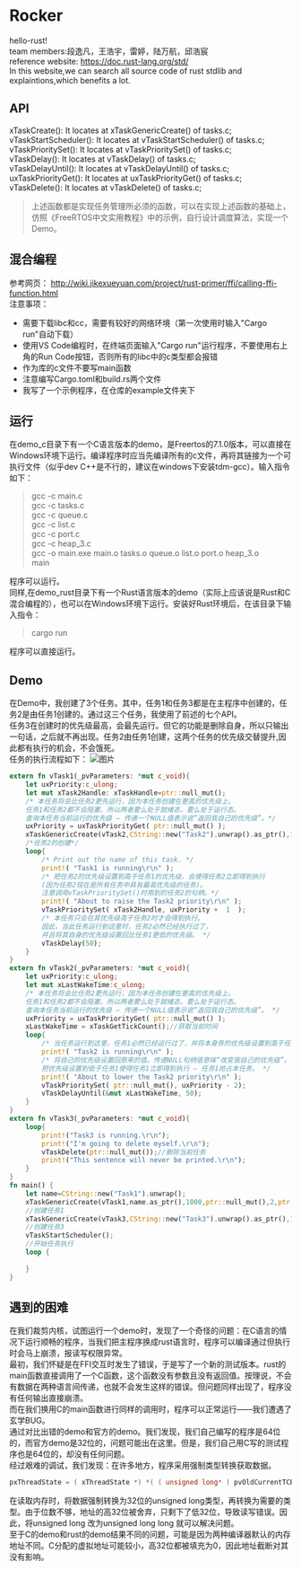 # Rocker
hello-rust!  
team members:段逸凡，王浩宇，雷婷，陆万航，邱浩宸  
reference website: https://doc.rust-lang.org/std/  
In this website,we can search all source code of rust stdlib and explaintions,which benefits a lot.
## API
xTaskCreate(): It locates at xTaskGenericCreate() of tasks.c;    
vTaskStartScheduler(): It locates at vTaskStartScheduler() of tasks.c;     
vTaskPrioritySet(): It locates at vTaskPrioritySet() of tasks.c;   
vTaskDelay(): It locates at vTaskDelay() of tasks.c;   
vTaskDelayUntil(): It locates at vTaskDelayUntil() of tasks.c;    
uxTaskPriorityGet(): It locates at uxTaskPriorityGet() of tasks.c;    
vTaskDelete(): It locates at vTaskDelete() of tasks.c;    
> 上述函数都是实现任务管理所必须的函数，可以在实现上述函数的基础上，仿照《FreeRTOS中文实用教程》中的示例，自行设计调度算法，实现一个Demo。
## 混合编程
参考网页： http://wiki.jikexueyuan.com/project/rust-primer/ffi/calling-ffi-function.html  
注意事项：
+ 需要下载libc和cc，需要有较好的网络环境（第一次使用时输入"Cargo run"自动下载）
+ 使用VS Code编程时，在终端页面输入"Cargo run"运行程序，不要使用右上角的Run Code按钮，否则所有的libc中的c类型都会报错
+ 作为库的c文件不要写main函数
+ 注意编写Cargo.toml和build.rs两个文件
+ 我写了一个示例程序，在仓库的example文件夹下
## 运行
在demo_c目录下有一个C语言版本的demo，是Freertos的7.1.0版本，可以直接在Windows环境下运行。编译程序时应当先编译所有的c文件，再将其链接为一个可执行文件（似乎dev C++是不行的，建议在windows下安装tdm-gcc）。输入指令如下：
>gcc -c main.c  
gcc -c tasks.c  
gcc -c queue.c  
gcc -c list.c  
gcc -c port.c  
gcc -c heap_3.c   
gcc -o main.exe main.o tasks.o queue.o list.o port.o heap_3.o  
main

程序可以运行。  
同样,在demo_rust目录下有一个Rust语言版本的demo（实际上应该说是Rust和C混合编程的），也可以在Windows环境下运行。安装好Rust环境后，在该目录下输入指令：
> cargo run

程序可以直接运行。
## Demo
在Demo中，我创建了3个任务。其中，任务1和任务3都是在主程序中创建的，任务2是由任务1创建的。通过这三个任务，我使用了前述的七个API。  
任务3在创建时的优先级最高，会最先运行。但它的功能是删除自身，所以只输出一句话，之后就不再出现。任务2由任务1创建，这两个任务的优先级交替提升,因此都有执行的机会，不会饿死。  
任务的执行流程如下：
![图片](https://github.com/OSH-2018/X-rocker/blob/master/pic/12.jpg?raw=true)  

```Rust
extern fn vTask1(_pvParameters: *mut c_void){ 
    let uxPriority:c_ulong; 
    let mut xTask2Handle: xTaskHandle=ptr::null_mut();
    /* 本任务将会比任务2更先运行，因为本任务创建在更高的优先级上。  
    任务1和任务2都不会阻塞，所以两者要么处于就绪态，要么处于运行态。  
    查询本任务当前运行的优先级 – 传递一个NULL值表示说“返回我自己的优先级”。*/ 
    uxPriority = uxTaskPriorityGet( ptr::null_mut() );  
    xTaskGenericCreate(vTask2,CString::new("Task2").unwrap().as_ptr(),1000,ptr::null_mut(),1,&mut xTask2Handle,ptr::null_mut(),ptr::null());
    /*任务2的创建*/
    loop{ 
        /* Print out the name of this task. */ 
        print!( "Task1 is running\r\n" ); 
        /* 把任务2的优先级设置到高于任务1的优先级，会使得任务2立即得到执行  
        (因为任务2现在是所有任务中具有最高优先级的任务)。  
        注意调用vTaskPrioritySet()时用到的任务2的句柄。*/ 
        print!( "About to raise the Task2 priority\r\n" ); 
        vTaskPrioritySet( xTask2Handle, uxPriority +  1  );
        /* 本任务只会在其优先级高于任务2时才会得到执行。  
        因此，当此任务运行到这里时，任务2必然已经执行过了，  
        并且将其自身的优先级设置回比任务1更低的优先级。 */ 		
        vTaskDelay(50);	
    } 
} 
extern fn vTask2(_pvParameters: *mut c_void){ 
    let uxPriority:c_ulong; 
    let mut xLastWakeTime:c_ulong;
    /* 本任务将会比任务2更先运行，因为本任务创建在更高的优先级上。  
    任务1和任务2都不会阻塞，所以两者要么处于就绪态，要么处于运行态。  
    查询本任务当前运行的优先级 – 传递一个NULL值表示说“返回我自己的优先级”。 */ 
    uxPriority = uxTaskPriorityGet( ptr::null_mut() );
    xLastWakeTime = xTaskGetTickCount();//获取当前时间
    loop{ 
        /* 当任务运行到这里，任务1必然已经运行过了，并将本身务的优先级设置到高于任务1本身。 */ 
        print!( "Task2 is running\r\n" ); 
        /* 将自己的优先级设置回原来的值。传递NULL句柄值意味“改变我自己的优先级”。  
        把优先级设置到低于任务1使得任务1立即得到执行 – 任务1抢占本任务。 */ 
        print!( "About to lower the Task2 priority\r\n" ); 
        vTaskPrioritySet( ptr::null_mut(), uxPriority - 2);
        vTaskDelayUntil(&mut xLastWakeTime, 50);	
    } 
} 
extern fn vTask3(_pvParameters: *mut c_void){
    loop{
        print!("Task3 is running.\r\n");
        print!("I'm going to delete myself.\r\n");
        vTaskDelete(ptr::null_mut());//删除当前任务
        print!("This sentence will never be printed.\r\n");
    }
}
fn main() {
    let name=CString::new("Task1").unwrap();
    xTaskGenericCreate(vTask1,name.as_ptr(),1000,ptr::null_mut(),2,ptr::null_mut(),ptr::null_mut(),ptr::null());
    //创建任务1
    xTaskGenericCreate(vTask3,CString::new("Task3").unwrap().as_ptr(),1000,ptr::null_mut(),1,ptr::null_mut(),ptr::null_mut(),ptr::null());
    //创建任务3
    vTaskStartScheduler();
    //开始任务执行
    loop {
        
    }
}
```

## 遇到的困难
在我们裁剪内核，试图运行一个demo时，发现了一个奇怪的问题：在C语言的情况下运行顺畅的程序，当我们把主程序换成rust语言时，程序可以编译通过但执行时会马上崩溃，报读写权限异常。  
最初，我们怀疑是在FFI交互时发生了错误，于是写了一个新的测试版本。rust的main函数直接调用了一个C函数，这个函数没有参数且没有返回值。按理说，不会有数据在两种语言间传递，也就不会发生这样的错误。但问题同样出现了，程序没有任何输出直接崩溃。  
而在我们换用C的main函数进行同样的调用时，程序可以正常运行——我们遭遇了玄学BUG。   
通过对比出错的demo和官方的demo。我们发现，我们自己编写的程序是64位的，而官方demo是32位的，问题可能出在这里。但是，我们自己用C写的测试程序也是64位的，却没有任何问题。  
经过艰难的调试，我们发现：在许多地方，程序采用强制类型转换获取数据。  
```C
pxThreadState = ( xThreadState *) *( ( unsigned long* ) pvOldCurrentTCB );
```
在读取内存时，将数据强制转换为32位的unsigned long类型，再转换为需要的类型。由于位数不够，地址的高32位被舍弃，只剩下了低32位，导致读写错误。因此，将unsigned long 改为unsigned long long 就可以解决问题。  
至于C的demo和rust的demo结果不同的问题，可能是因为两种编译器默认的内存地址不同。C分配的虚拟地址可能较小，高32位都被填充为0，因此地址截断对其没有影响。
